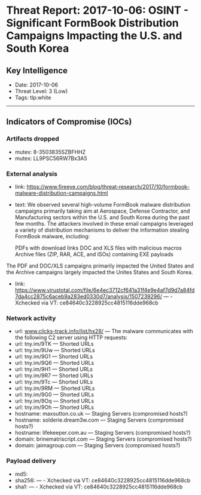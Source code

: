 # Threat Report: 2017-10-06: OSINT - Significant FormBook Distribution Campaigns Impacting the U.S. and South Korea


## Key Intelligence
* Date: 2017-10-06
* Threat Level: 3 (Low)
* Tags: tlp:white

---

## Indicators of Compromise (IOCs)
### Artifacts dropped
* mutex: 8-3503835SZBFHHZ
* mutex: LL9PSC56RW7Bx3A5

### External analysis
* link: https://www.fireeye.com/blog/threat-research/2017/10/formbook-malware-distribution-campaigns.html
* text: We observed several high-volume FormBook malware distribution campaigns primarily taking aim at Aerospace, Defense Contractor, and Manufacturing sectors within the U.S. and South Korea during the past few months. The attackers involved in these email campaigns leveraged a variety of distribution mechanisms to deliver the information stealing FormBook malware, including:

    PDFs with download links
    DOC and XLS files with malicious macros
    Archive files (ZIP, RAR, ACE, and ISOs) containing EXE payloads

The PDF and DOC/XLS campaigns primarily impacted the United States and the Archive campaigns largely impacted the Unites States and South Korea.
* link: https://www.virustotal.com/file/6e4ec3712cf641a31f4e9e4af7d9d7a84fd7da4cc2875c6aceb9a283ed0330d7/analysis/1507239296/ — - Xchecked via VT: ce84640c3228925cc4815116dde968cb

### Network activity
* url: www.clicks-track.info/list/hx28/ — The malware communicates with the following C2 server using HTTP requests:
* url: tny.im/9TK — Shorted URLs
* url: tny.im/9Uw — Shorted URLs
* url: tny.im/9G1 — Shorted URLs
* url: tny.im/9Q6 — Shorted URLs
* url: tny.im/9H1 — Shorted URLs
* url: tny.im/9R7 — Shorted URLs
* url: tny.im/9Tc — Shorted URLs
* url: tny.im/9RM — Shorted URLs
* url: tny.im/9G0 — Shorted URLs
* url: tny.im/9Oq — Shorted URLs
* url: tny.im/9Oh — Shorted URLs
* hostname: maxsutton.co.uk — Staging Servers (compromised hosts?)
* hostname: solderie.dream3w.com — Staging Servers (compromised hosts?)
* hostname: lifekeeper.com.au — Staging Servers (compromised hosts?)
* domain: brinematriscript.com — Staging Servers (compromised hosts?)
* domain: jaimagroup.com — Staging Servers (compromised hosts?)

### Payload delivery
* md5: <md5>
* sha256: <sha256> — - Xchecked via VT: ce84640c3228925cc4815116dde968cb
* sha1: <sha1> — - Xchecked via VT: ce84640c3228925cc4815116dde968cb
